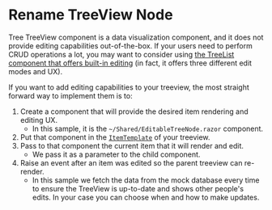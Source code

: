 # Rename TreeView Node

Tree TreeView component is a data visualization component, and it does not provide editing capabilities out-of-the-box. If your users need to perform CRUD operations a lot, you may want to consider using <a href="https://demos.telerik.com/blazor-ui/treelist/editing-inline" target="_blank">the TreeList component that offers built-in editing</a> (in fact, it offers three different edit modes and UX).

If you want to add editing capabilities to your treeview, the most straight forward way to implement them is to:

1. Create a component that will provide the desired item rendering and editing UX.
    * In this sample, it is the `~/Shared/EditableTreeNode.razor` component.
1. Put that component in the <a href="https://docs.telerik.com/blazor-ui/components/treeview/templates" target="_blank">`ItemTemplate`</a> of your treeview.
1. Pass to that component the current item that it will render and edit.
    * We pass it as a parameter to the child component.
1. Raise an event after an item was edited so the parent treeview can re-render.
    * In this sample we fetch the data from the mock database every time to ensure the TreeView is up-to-date and shows other people's edits. In your case you can choose when and how to make updates.
